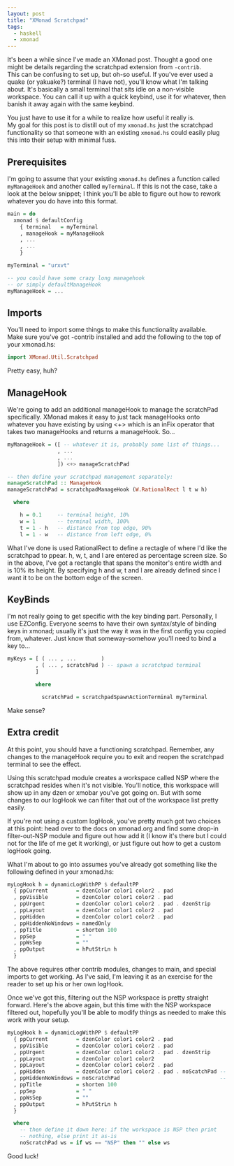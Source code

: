 ```yaml
---
layout: post
title: "XMonad Scratchpad"
tags:
  - haskell
  - xmonad
---
```


It's been a while since I've made an XMonad post. Thought a good one 
might be details regarding the scratchpad extension from `-contrib`.  
This can be confusing to set up, but oh-so useful. If you've ever used a 
quake (or yakuake?) terminal (I have not), you'll know what I'm talking 
about. It's basically a small terminal that sits idle on a non-visible 
workspace. You can call it up with a quick keybind, use it for whatever, 
then banish it away again with the same keybind.

You just have to use it for a while to realize how useful it really is.  
My goal for this post is to distill out of my `xmonad.hs` just the 
scratchpad functionality so that someone with an existing `xmonad.hs` 
could easily plug this into their setup with minimal fuss.

## Prerequisites

I'm going to assume that your existing `xmonad.hs` defines a function 
called `myManageHook` and another called `myTerminal`. If this is not 
the case, take a look at the below snippet; I think you'll be able to 
figure out how to rework whatever you do have into this format.

```haskell 
main = do
  xmonad $ defaultConfig
    { terminal   = myTerminal
    , manageHook = myManageHook
    , ...
    , ...
    }

myTerminal = "urxvt"

-- you could have some crazy long managehook 
-- or simply defaultManageHook
myManageHook = ...
```

## Imports

You'll need to import some things to make this functionality available.  
Make sure you've got -contrib installed and add the following to the top 
of your xmonad.hs: 

```haskell 
import XMonad.Util.Scratchpad
```

Pretty easy, huh?

## ManageHook

We're going to add an additional manageHook to manage the scratchPad 
specifically. XMonad makes it easy to just tack manageHooks onto 
whatever you have existing by using <+\> which is an inFix operator that 
takes two manageHooks and returns a manageHook. So...

```haskell 
myManageHook = ([ -- whatever it is, probably some list of things...
                , ...
                , ...
                ]) <+> manageScratchPad

-- then define your scratchpad management separately:
manageScratchPad :: ManageHook
manageScratchPad = scratchpadManageHook (W.RationalRect l t w h)

  where

    h = 0.1     -- terminal height, 10%
    w = 1       -- terminal width, 100%
    t = 1 - h   -- distance from top edge, 90%
    l = 1 - w   -- distance from left edge, 0%
```

What I've done is used RationalRect to define a rectagle of where I'd 
like the scratchpad to ppear. h, w, t, and l are entered as percentage 
screen size. So in the above, I've got a rectangle that spans the 
monitor's entire width and is 10% its height. By specifying h and w, t 
and l are already defined since I want it to be on the bottom edge of 
the screen.

## KeyBinds

I'm not really going to get specific with the key binding part. 
Personally, I use EZConfig. Everyone seems to have their own 
syntax/style of binding keys in xmonad; usually it's just the way it was 
in the first config you copied from, whatever. Just know that 
someway-somehow you'll need to bind a key to...

```haskell 
myKeys = [ ( ... , ...        )
         , ( ... , scratchPad ) -- spawn a scratchpad terminal
         ]

         where 

           scratchPad = scratchpadSpawnActionTerminal myTerminal
```

Make sense?

## Extra credit

At this point, you should have a functioning scratchpad. Remember, any 
changes to the manageHook require you to exit and reopen the scratchpad 
terminal to see the effect.

Using this scratchpad module creates a workspace called NSP where the 
scratchpad resides when it's not visible. You'll notice, this workspace 
will show up in any dzen or xmobar you've got going on.  But with some 
changes to our logHook we can filter that out of the workspace list 
pretty easily.

If you're not using a custom logHook, you've pretty much got two choices 
at this point: head over to the docs on xmonad.org and find some drop-in 
filter-out-NSP module and figure out how add it (I know it's there but I 
could not for the life of me get it working), or just figure out how to 
get a custom logHook going.

What I'm about to go into assumes you've already got something like the 
following defined in your xmonad.hs:

```haskell 
myLogHook h = dynamicLogWithPP $ defaultPP
  { ppCurrent         = dzenColor color1 color2 . pad
  , ppVisible         = dzenColor color1 color2 . pad
  , ppUrgent          = dzenColor color1 color2 . pad . dzenStrip
  , ppLayout          = dzenColor color1 color2 . pad
  , ppHidden          = dzenColor color1 color2 . pad
  , ppHiddenNoWindows = namedOnly
  , ppTitle           = shorten 100 
  , ppSep             = " "
  , ppWsSep           = ""
  , ppOutput          = hPutStrLn h
  }
```

<div class="well">
The above requires other contrib modules, changes to main, and special 
imports to get working. As I've said, I'm leaving it as an exercise for 
the reader to set up his or her own logHook.

</div>

Once we've got this, filtering out the NSP workspace is pretty straight 
forward. Here's the above again, but this time with the NSP workspace 
filtered out, hopefully you'll be able to modify things as needed to 
make this work with your setup.

```haskell 
myLogHook h = dynamicLogWithPP $ defaultPP
  { ppCurrent         = dzenColor color1 color2 . pad
  , ppVisible         = dzenColor color1 color2 . pad
  , ppUrgent          = dzenColor color1 color2 . pad . dzenStrip
  , ppLayout          = dzenColor color1 color2
  , ppLayout          = dzenColor color1 color2 . pad
  , ppHidden          = dzenColor color1 color2 . pad . noScatchPad -- haskell makes it so easy,
  , ppHiddenNoWindows = noScratchPad                                -- just tack on another function
  , ppTitle           = shorten 100 
  , ppSep             = " "
  , ppWsSep           = ""
  , ppOutput          = hPutStrLn h
  }

  where
    -- then define it down here: if the workspace is NSP then print
    -- nothing, else print it as-is
    noScratchPad ws = if ws == "NSP" then "" else ws
```

Good luck!
